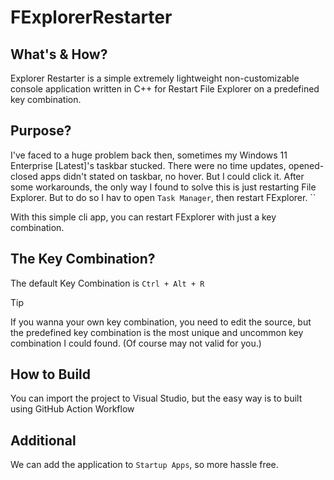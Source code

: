 # FExplorerRestarter

## What's & How?
Explorer Restarter is a simple extremely lightweight non-customizable console application written in C++ for Restart File Explorer on a predefined key combination.

## Purpose?
I've faced to a huge problem back then, sometimes my Windows 11 Enterprise [Latest]'s taskbar stucked. There were no time updates, opened-closed apps didn't stated on taskbar, no hover. But I could click it. 
After some workarounds, the only way I found to solve this is just restarting File Explorer. But to do so I hav to open `Task Manager`, then restart FExplorer. ``

With this simple cli app, you can restart FExplorer with just a key combination.

## The Key Combination?
The default Key Combination is `Ctrl + Alt + R`

> [!TIP]
> If you wanna your own key combination, you need to edit the source, but the predefined key combination is the most unique and uncommon key combination I could found. (Of course may not valid for you.)

## How to Build
You can import the project to Visual Studio, but the easy way is to built using GitHub Action Workflow

## Additional
We can add the application to `Startup Apps`, so more hassle free.
